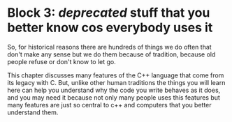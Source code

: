 # Block 3: _deprecated_ stuff that you better know cos everybody uses it #

<!--
   -3. pointers, arrays, new keyword (pointers and arrays are a very, very long topic)
   -->

So, for historical reasons there are hundreds of things we do often that don't make any
sense but we do them because of tradition, because old people refuse or don't know to let
go.

This chapter discusses many features of the C++ language that come from its legacy with C.
But, unlike other human traditions the things you will learn here can help you understand
why the code you write behaves as it does, and you may need it because not only many
people uses this features but many features are just so central to c++ and computers that
you better understand them.

<!-- vim:set filetype=markdown.pandoc : -->
